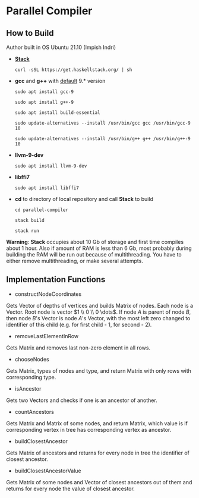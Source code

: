 # Parallel Compiler

## How to Build

Author built in OS Ubuntu 21.10 (Impish Indri)

*	[**Stack**](https://docs.haskellstack.org/en/stable/README/)

		curl -sSL https://get.haskellstack.org/ | sh

*	**gcc** and **g++** with [default](https://askubuntu.com/questions/26498/how-to-choose-the-default-gcc-and-g-version) 9.* version

		sudo apt install gcc-9

		sudo apt install g++-9

		sudo apt install build-essential

		sudo update-alternatives --install /usr/bin/gcc gcc /usr/bin/gcc-9 10

		sudo update-alternatives --install /usr/bin/g++ g++ /usr/bin/g++-9 10

*	**llvm-9-dev**

		sudo apt install llvm-9-dev

*	**libffi7**

		sudo apt install libffi7

*	**cd** to directory of local repository and call **Stack** to build

		cd parallel-compiler
    
		stack build
    
		stack run

**Warning**: **Stack** occupies about 10 Gb of storage and first time compiles about 1 hour. Also if amount of RAM is less than 6 Gb, most probably during building the RAM will be run out because of multithreading. You have to either remove multithreading, or make several attempts.

## Implementation Functions

* constructNodeCoordinates

Gets Vector of depths of vertices and builds Matrix of nodes. Each node is a Vector. Root node is vector $1 \\ 0 \\ 0 \dots$. If node $A$ is parent of node $B$, then node $B$'s Vector is node $A$'s Vector, with the most left zero changed to identifier of this child (e.g. for first child - 1, for second - 2).

* removeLastElementInRow

Gets Matrix and removes last non-zero element in all rows.

* chooseNodes

Gets Matrix, types of nodes and type, and return Matrix with only rows with corresponding type.

* isAncestor

Gets two Vectors and checks if one is an ancestor of another.

* countAncestors

Gets Matrix and Matrix of some nodes, and return Matrix, which value is if corresponding vertex in tree has corresponding vertex as ancestor.

* buildClosestAncestor

Gets Matrix of ancestors and returns for every node in tree the identifier of closest ancestor.

* buildClosestAncestorValue

Gets Matrix of some nodes and Vector of closest ancestors out of them and returns for every node the value of closest ancestor.
